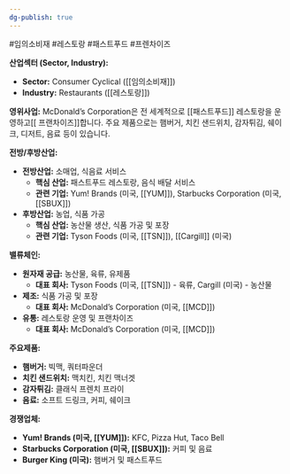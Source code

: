 ```yaml
---
dg-publish: true
---
```

#임의소비재 #레스토랑 #패스트푸드 #프렌차이즈 

**산업섹터 (Sector, Industry):**

- **Sector:** Consumer Cyclical ([[임의소비재]])
- **Industry:** Restaurants ([[레스토랑]])

**영위사업:** McDonald’s Corporation은 전 세계적으로 [[패스트푸드]] 레스토랑을 운영하고[[ 프랜차이즈]]합니다. 주요 제품으로는 햄버거, 치킨 샌드위치, 감자튀김, 쉐이크, 디저트, 음료 등이 있습니다.

**전방/후방산업:**

- **전방산업:** 소매업, 식음료 서비스
    - **핵심 산업:** 패스트푸드 레스토랑, 음식 배달 서비스
    - **관련 기업:** Yum! Brands (미국, [[YUM]]), Starbucks Corporation (미국, [[SBUX]])
- **후방산업:** 농업, 식품 가공
    - **핵심 산업:** 농산물 생산, 식품 가공 및 포장
    - **관련 기업:** Tyson Foods (미국, [[TSN]]), [[Cargill]] (미국)

**밸류체인:**

- **원자재 공급:** 농산물, 육류, 유제품
    - **대표 회사:** Tyson Foods (미국, [[TSN]]) - 육류, Cargill (미국) - 농산물
- **제조:** 식품 가공 및 포장
    - **대표 회사:** McDonald’s Corporation (미국, [[MCD]])
- **유통:** 레스토랑 운영 및 프랜차이즈
    - **대표 회사:** McDonald’s Corporation (미국, [[MCD]])

**주요제품:**

- **햄버거:** 빅맥, 쿼터파운더
- **치킨 샌드위치:** 맥치킨, 치킨 맥너겟
- **감자튀김:** 클래식 프렌치 프라이
- **음료:** 소프트 드링크, 커피, 쉐이크

**경쟁업체:**

- **Yum! Brands (미국, [[YUM]]):** KFC, Pizza Hut, Taco Bell
- **Starbucks Corporation (미국, [[SBUX]]):** 커피 및 음료
- **Burger King (미국):** 햄버거 및 패스트푸드